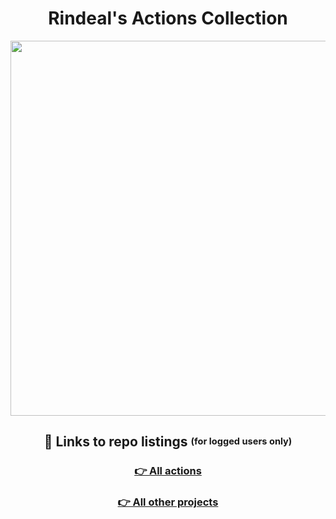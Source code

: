 <div align=center>
  <h1>
    Rindeal's Actions Collection
  </h1>
</div>

<p align=center>
<img width=600 src=https://github.com/actions-rindeal/.github/assets/5360877/e271a9a5-da76-4e9e-b435-c8ae720e12ae />
</p>

<div align=center>

## 🔗 Links to repo listings <sup><sub>(for logged users only)</sub></sup>
### [👉  All actions](https://github.com/search?q=org%3Aactions-rindeal+action+in%3Atopics+NOT+alpha+in%3Atopics&type=repositories)
### [👉  All other projects](https://github.com/search?q=org%3Aactions-rindeal+NOT+action+in%3Atopics+NOT+alpha+in%3Atopics+NOT+dot-repo+in%3Atopics&type=repositories)

</div>
